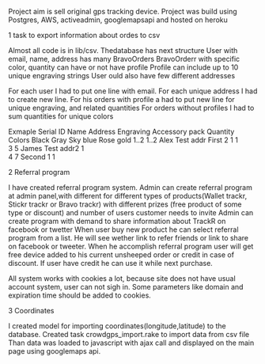 Project aim is sell original gps tracking device. 
Project was build using Postgres, AWS, activeadmin, googlemapsapi and hosted on heroku

1 task to export information about ordes to csv

Almost all code is in lib/csv.
Thedatabase has next structure User with email, name, address has many BravoOrders
BravoOrderr with specific color, quantity can have or not have profile 
Profile can include up to 10 unique engraving strings
User ould also have few different addresses 

For each user I had to put one line with email.
For each unique address I had to create new line.
For his orders with profile a had to put new line for unique engraving, and related quantities 
For orders without profiles I had to sum quantities for unique colors

Exmaple
Serial ID   Name   Address    Engraving   Accessory pack   Quantity   Colors
                                                                     Black  Gray Sky blue Rose gold
1..2  1..2  Alex   Test addr  First                            2        1     1             
 3     5    James  Test addr2                                                       1   
 4     7                      Second                           1                             1

 2 Referral program 

 I have created referral program system.
 Admin can create referral program at admin panel,with different for different types of products(Wallet trackr, Stickr trackr or Bravo trackr)
   with different prizes (free product of some type or discount) and number of users customer needs to invite
 Admin can create program with demand to share information about TrackR on facebook or twetter
 When user buy new product he can select referral program from a list.
 He will see wether link to refer friends or link to share on facebook or tweeter.
 When he accomplish referral program user will get free device added to his current unsheeped order or credit in case of discount.
 If user have credit he can use it while next purchase.

 All system works with cookies a lot, because site does not have usual account system, user can not sigh in.
 Some parameters like domain and expiration time should be added to cookies.

 3 Coordinates

 I created model for importing  coordinates(longitude,latitude) to the database.
 Created task crowdgps_import.rake to import data from csv file
 Than data was loaded to javascript with ajax call and displayed on the main page using googlemaps api. 
